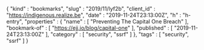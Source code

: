 {
  "kind" : "bookmarks",
  "slug" : "2019/11/lyf2b",
  "client_id" : "https://indigenous.realize.be",
  "date" : "2019-11-24T23:13:00Z",
  "h" : "h-entry",
  "properties" : {
    "name" : [ "Preventing The Capital One Breach" ],
    "bookmark-of" : [ "https://ejj.io/blog/capital-one" ],
    "published" : [ "2019-11-24T23:13:00Z" ],
    "category" : [ "security", "ssrf" ]
  },
  "tags" : [ "security", "ssrf" ]
}
